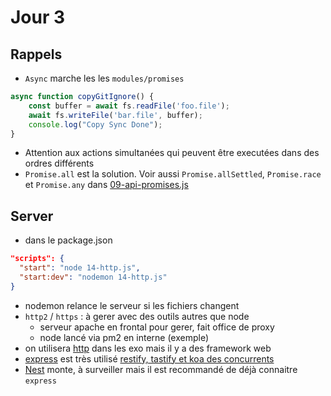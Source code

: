 # Jour 3

## Rappels
* `Async` marche les les `modules/promises`
``` javascript
async function copyGitIgnore() {
    const buffer = await fs.readFile('foo.file');
    await fs.writeFile('bar.file', buffer);
    console.log("Copy Sync Done");
}
```
* Attention aux actions simultanées qui peuvent être executées dans des ordres différents
* `Promise.all` est la solution. Voir aussi `Promise.allSettled`, `Promise.race` et `Promise.any` dans [09-api-promises.js](https://github.com/Italemyae/Formation-NodeJS/blob/master/API-Node/09-api-promises.js)

## Server

* dans le package.json

``` json
"scripts": {
  "start": "node 14-http.js",
  "start:dev": "nodemon 14-http.js"
}
```

* nodemon relance le serveur si les fichiers changent
* `http2` / `https` : à gerer avec des outils autres que node
    * serveur apache en frontal pour gerer, fait office de proxy
    * node lancé via pm2 en interne (exemple)
* on utilisera [http](https://nodejs.org/api/http.html#class-httpserver) dans les exo mais il y a des framework web
* [express](https://expressjs.com/) est très utilisé [restify, tastify et koa des concurrents](https://npmtrends.com/@nestjs/core-vs-express-vs-fastify-vs-koa)
* [Nest](https://nestjs.com/) monte, à surveiller mais il est recommandé de déjà connaitre `express`
